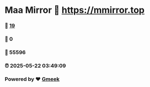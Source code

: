 # Maa Mirror :link: https://mmirror.top 
### :page_facing_up: [19](https://mmirror.top/tag.html) 
### :speech_balloon: 0 
### :hibiscus: 55596 
### :alarm_clock: 2025-05-22 03:49:09 
### Powered by :heart: [Gmeek](https://github.com/Meekdai/Gmeek)
